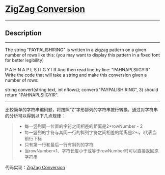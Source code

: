 # [ZigZag Conversion](https://leetcode.com/problems/zigzag-conversion/)

---

## Description

---

The string "PAYPALISHIRING" is written in a zigzag pattern on a given number of rows like this: (you may want to display this pattern in a fixed font for better legibility)

P   A   H   N
A P L S I I G
Y   I   R
And then read line by line: "PAHNAPLSIIGYIR"
Write the code that will take a string and make this conversion given a number of rows:

string convert(string text, int nRows);
convert("PAYPALISHIRING", 3) should return "PAHNAPLSIIGYIR".

---

比较简单的字符串编码题，将按照“Z”字形排列的字符串按行转换。通过对字符串的分析可以得到以下几点规律：

> * 每一竖列同一位置的字符之间相差的距离是2*rowNumber - 2
> * 每一竖列的字符与其同一行的斜列字符之间相差的距离是2*i，i代表当前行下标
> * 只有第一行和最后一行有斜列的字符
> * 当rowNumber=1、字符长度小于或等于rowNumber时可以直接返回原字符串

代码实现：[ZigZag Conversion](./ZigZagConversion.py)